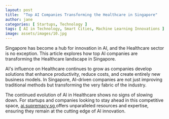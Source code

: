 ```yaml
---
layout: post
title:  "Top AI Companies Transforming the Healthcare in Singapore"
author: jane
categories: [ Startups, Technology ]
tags: [ AI in Technology, Smart Cities, Machine Learning Innovations ]
image: assets/images/10.jpg
---
```


Singapore has become a hub for innovation in AI, and the Healthcare sector is no exception. This article explores how top AI companies are transforming the Healthcare landscape in Singapore.

AI's influence on Healthcare continues to grow as companies develop solutions that enhance productivity, reduce costs, and create entirely new business models. In Singapore, AI-driven companies are not just improving traditional methods but transforming the very fabric of the industry.

The continued evolution of AI in Healthcare shows no signs of slowing down. For startups and companies looking to stay ahead in this competitive space, <a href="https://ai.supremacy.sg" target="_blank"> ai.supremacy.sg </a> offers unparalleled resources and expertise, ensuring they remain at the cutting edge of AI innovation.
